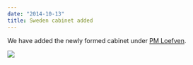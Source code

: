 ```yaml
---
date: "2014-10-13"
title: Sweden cabinet added
---
```


We have added the newly formed cabinet under [PM Loefven](http://dev.parlgov.org/data/swe/cabinet-party/2014-10-02/).

![](/images/parliament-european-union.jpg)
